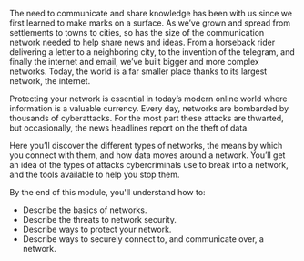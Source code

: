 The need to communicate and share knowledge has been with us since we first learned to make marks on a surface. As we’ve grown and spread from settlements to towns to cities, so has the size of the communication network needed to help share news and ideas. From a horseback rider delivering a letter to a neighboring city, to the invention of the telegram, and finally the internet and email, we’ve built bigger and more complex networks. Today, the world is a far smaller place thanks to its largest network, the internet.

Protecting your network is essential in today’s modern online world where information is a valuable currency. Every day, networks are bombarded by thousands of cyberattacks. For the most part these attacks are thwarted, but occasionally, the news headlines report on the theft of data.

Here you’ll discover the different types of networks, the means by which you connect with them, and how data moves around a network. You’ll get an idea of the types of attacks cybercriminals use to break into a network, and the tools available to help you stop them.

By the end of this module, you'll understand how to:

- Describe the basics of networks.
- Describe the threats to network security.
- Describe ways to protect your network.
- Describe ways to securely connect to, and communicate over, a network.
